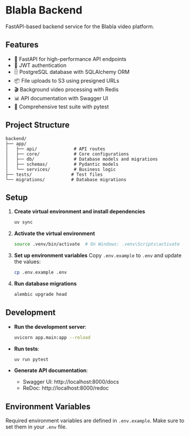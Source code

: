 # Blabla Backend

FastAPI-based backend service for the Blabla video platform.

## Features

- 🚀 FastAPI for high-performance API endpoints
- 🔐 JWT authentication
- 🗄️ PostgreSQL database with SQLAlchemy ORM
- 📦 File uploads to S3 using presigned URLs
- 🎬 Background video processing with Redis
- 📊 API documentation with Swagger UI
- 🧪 Comprehensive test suite with pytest

## Project Structure

```
backend/
├── app/
│   ├── api/              # API routes
│   ├── core/             # Core configurations
│   ├── db/               # Database models and migrations
│   ├── schemas/          # Pydantic models
│   └── services/         # Business logic
├── tests/               # Test files
└── migrations/          # Database migrations
```

## Setup

1. **Create virtual environment and install dependencies**
   ```bash
   uv sync
   ```

2. **Activate the virtual environment**
   ```bash
   source .venv/bin/activate  # On Windows: .venv\Scripts\activate
   ```

3. **Set up environment variables**
   Copy `.env.example` to `.env` and update the values:
   ```bash
   cp .env.example .env
   ```

4. **Run database migrations**
   ```bash
   alembic upgrade head
   ```

## Development

- **Run the development server**:
  ```bash
  uvicorn app.main:app --reload
  ```

- **Run tests**:
  ```bash
  uv run pytest
  ```

- **Generate API documentation**:
  - Swagger UI: http://localhost:8000/docs
  - ReDoc: http://localhost:8000/redoc

## Environment Variables

Required environment variables are defined in `.env.example`. Make sure to set them in your `.env` file.
